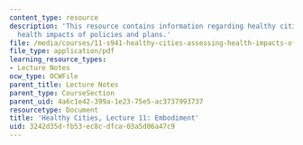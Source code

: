 ```yaml
---
content_type: resource
description: 'This resource contains information regarding healthy cities: Assessing
  health impacts of policies and plans.'
file: /media/courses/11-s941-healthy-cities-assessing-health-impacts-of-policies-and-plans-spring-2016/3242d35dfb53ec8cdfca03a5d06a47c9_MIT11_S941S16_Lec11.pdf
file_type: application/pdf
learning_resource_types:
- Lecture Notes
ocw_type: OCWFile
parent_title: Lecture Notes
parent_type: CourseSection
parent_uid: 4a6c1e42-399a-1e23-75e5-ac3737993737
resourcetype: Document
title: 'Healthy Cities, Lecture 11: Embodiment'
uid: 3242d35d-fb53-ec8c-dfca-03a5d06a47c9
---
```

